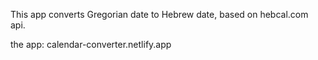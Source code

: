 This app converts Gregorian date to Hebrew date, based on hebcal.com api.

the app: calendar-converter.netlify.app
